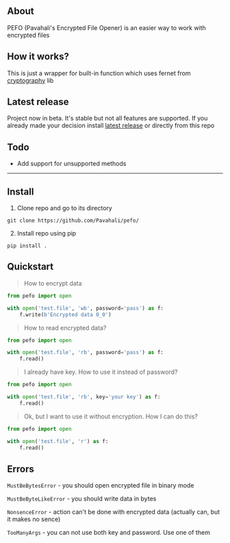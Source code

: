 ## About
PEFO (Pavahali's Encrypted File Opener) is an easier way to work with encrypted files

## How it works?
This is just a wrapper for built-in function which uses fernet from [cryptography](https://pypi.org/project/cryptography/) lib

## Latest release
Project now in beta. It's stable but not all features are supported. If you already made your decision install [latest release](https://github.com/Pavahali/pefo/releases/latest/) or directly from this repo

## Todo
* Add support for unsupported methods
---
## Install

1. Clone repo and go to its directory
```
git clone https://github.com/Pavahali/pefo/
```
2. Install repo using pip
```
pip install .
```

## Quickstart
> How to encrypt data
```py
from pefo import open

with open('test.file', 'wb', password='pass') as f:
    f.write(b'Encrypted data 0_0')
```

> How to read encrypted data?
```py
from pefo import open

with open('test.file', 'rb', password='pass') as f:
    f.read()
```

> I already have key. How to use it instead of password?
```py
from pefo import open

with open('test.file', 'rb', key='your key') as f:
    f.read()
```

> Ok, but I want to use it without encryption. How I can do this?
```py
from pefo import open

with open('test.file', 'r') as f:
    f.read()
```

## Errors
`MustBeBytesError` - you should open encrypted file in binary mode

`MustBeByteLikeError` - you should write data in bytes

`NonsenceError` - action can't be done with encrypted data (actually can, but it makes no sence)

`TooManyArgs` - you can not use both key and password. Use one of them